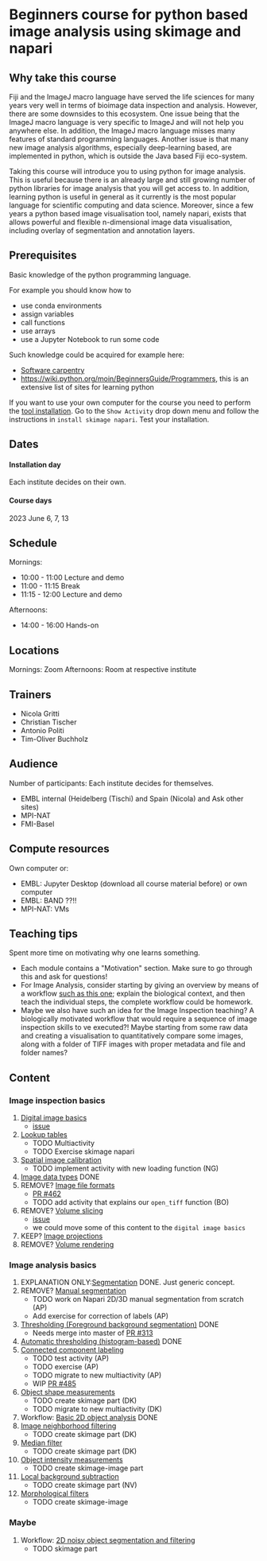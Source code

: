 # Beginners course for python based image analysis using skimage and napari

## Why take this course

Fiji and the ImageJ macro language have served the life sciences for many years very well in terms of bioimage data inspection and analysis. However, there are some downsides to this ecosystem. One issue being that the ImageJ macro language is very specific to ImageJ and will not help you anywhere else. In addition, the ImageJ macro language misses many features of standard programming languages. Another issue is that many new image analysis algorithms, especially deep-learning based, are implemented in python, which is outside the Java based Fiji eco-system.

Taking this course will introduce you to using python for image analysis. This is useful because there is an already large and still growing number of python libraries for image analysis that you will get access to. In addition, learning python is useful in general as it currently is the most popular language for scientific computing and data science. Moreover, since a few years a python based image visualisation tool, namely napari, exists that allows powerful and flexible n-dimensional image data visualisation, including overlay of segmentation and annotation layers.

## Prerequisites

Basic knowledge of the python programming language.

For example you should know how to
- use conda environments
- assign variables
- call functions
- use arrays
- use a Jupyter Notebook to run some code

Such knowledge could be acquired for example here:

- [Software carpentry](https://swcarpentry.github.io/python-novice-inflammation/)
- https://wiki.python.org/moin/BeginnersGuide/Programmers, this is an extensive list of sites for learning python

If you want to use your own computer for the course you need to perform the [tool installation](https://neubias.github.io/training-resources/tool_installation/index.html). Go to the `Show Activity` drop down menu and follow the instructions in `install skimage napari`. Test your installation. 

## Dates

#### Installation day

Each institute decides on their own.

#### Course days

2023 June 6, 7, 13

## Schedule

Mornings:
- 10:00 - 11:00 Lecture and demo
- 11:00 - 11:15 Break
- 11:15 - 12:00 Lecture and demo

Afternoons:
- 14:00 - 16:00 Hands-on

## Locations

Mornings: Zoom
Afternoons: Room at respective institute

## Trainers

- Nicola Gritti
- Christian Tischer
- Antonio Politi
- Tim-Oliver Buchholz

## Audience

Number of participants: Each institute decides for themselves.

- EMBL internal (Heidelberg (Tischi) and Spain (Nicola) and Ask other sites)
- MPI-NAT 
- FMI-Basel

## Compute resources

Own computer or:

- EMBL: Jupyter Desktop (download all course material before) or own computer
- EMBL: BAND ??!!
- MPI-NAT: VMs 

## Teaching tips

Spent more time on motivating why one learns something. 

- Each module contains a "Motivation" section. Make sure to go through this and ask for questions!
- For Image Analysis, consider starting by giving an overview by means of a workflow [such as this one](https://neubias.github.io/training-resources/workflow_segment_2d_nuclei_measure_shape/index.html); explain the biological context, and then teach the individual steps, the complete workflow could be homework.
- Maybe we also have such an idea for the Image Inspection teaching? A biologically motivated workflow that would require a sequence of image inspection skills to ve executed?! Maybe starting from some raw data and creating a visualisation to quantitatively compare some images, along with a folder of TIFF images with proper metadata and file and folder names?

## Content

### Image inspection basics

1. [Digital image basics](https://neubias.github.io/training-resources/pixels/index.html)
	- [issue](https://github.com/NEUBIAS/training-resources/issues/453)
2. [Lookup tables](https://neubias.github.io/training-resources/lut/index.html)
    - TODO Multiactivity
    - TODO Exercise skimage napari
3. [Spatial image calibration](https://neubias.github.io/training-resources/spatial_calibration/index.html)
	- TODO implement activity with new loading function (NG)
4. [Image data types](https://neubias.github.io/training-resources/datatypes/index.html) DONE
5. REMOVE? [Image file formats](https://neubias.github.io/training-resources/image_file_formats/index.html)
	- [PR #462](https://github.com/NEUBIAS/training-resources/pull/462)
	- TODO add activity that explains our `open_tiff` function (BO)
6. REMOVE? [Volume slicing](https://neubias.github.io/training-resources/volume_slicing/index.html)
	- [issue](https://github.com/NEUBIAS/training-resources/issues/409)
	- we could move some of this content to the `digital image basics`
7. KEEP? [Image projections](https://neubias.github.io/training-resources/projections/index.html)
8. REMOVE? [Volume rendering](https://neubias.github.io/training-resources/volume_viewer/index.html)

### Image analysis basics

1. EXPLANATION ONLY:[Segmentation](https://neubias.github.io/training-resources/segmentation/index.html) DONE. Just generic concept.
1. REMOVE? [Manual segmentation](https://neubias.github.io/training-resources/manual_segmentation/index.html)
	- TODO work on Napari 2D/3D manual segmentation from scratch (AP) 
	- Add exercise for correction of labels (AP)
1. [Thresholding (Foreground background segmentation)](https://neubias.github.io/training-resources/binarization/index.html) DONE
 	- Needs merge into master of [PR #313](https://github.com/NEUBIAS/training-resources/pull/313) 
3. [Automatic thresholding (histogram-based)](https://neubias.github.io/training-resources/auto_threshold/index.html) DONE
4. [Connected component labeling](https://neubias.github.io/training-resources/connected_components/index.html)
	- TODO test activity (AP)
	- TODO exercise (AP)
	- TODO migrate to new multiactivity (AP)
	- WIP [PR #485](https://github.com/NEUBIAS/training-resources/pull/485)
5. [Object shape measurements](https://neubias.github.io/training-resources/measure_shapes/index.html)
	- TODO create skimage part (DK)
	- TODO migrate to new multiactivity (DK)
6. Workflow: [Basic 2D object analysis](https://neubias.github.io/training-resources/workflow_segment_2d_nuclei_measure_shape/index.html) DONE
7. [Image neighborhood filtering ](https://neubias.github.io/training-resources/filter_neighbourhood/index.html)
	- TODO create skimage part (DK)
8. [Median filter](https://neubias.github.io/training-resources/median_filter/index.html)
	- TODO create skimage part (DK)
9. [Object intensity measurements](https://neubias.github.io/training-resources/measure_intensities/index.html)
	- TODO create skimage-image part
10. [Local background subtraction](https://neubias.github.io/training-resources/local_background_correction/index.html)
	- TODO create skimage part (NV)
11. [Morphological filters](https://neubias.github.io/training-resources/filter_morphological/index.html)
	- TODO create skimage-image  

### Maybe

1. Workflow: [2D noisy object segmentation and filtering](https://neubias.github.io/training-resources/workflow_segment_2d_noisy_nuclei_filter_objects_measure_shape/index.html)
	- TODO skimage part

